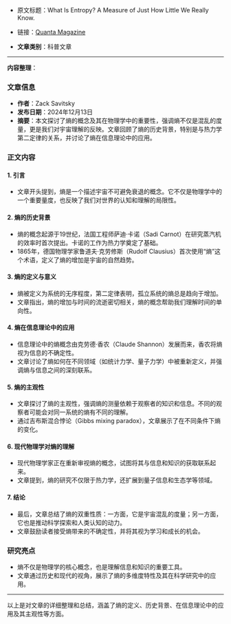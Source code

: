 
- 原文标题：What Is Entropy? A Measure of Just How Little We Really Know. 
- 链接：[Quanta Magazine](https://www.quantamagazine.org/what-is-entropy-a-measure-of-just-how-little-we-really-know-20241213/?utm_source=Quanta+Magazine&utm_campaign=f5ad01886e-EMAIL_CAMPAIGN_2024_12_17_07_35_COPY_01&utm_medium=email&utm_term=0_-09ba6562d5-390930129&mc_cid=f5ad01886e&mc_eid=49edf04b1c)

- **文章类别**：科普文章

---
**内容整理**： 

### 文章信息
- **作者**：Zack Savitsky
- **发布日期**：2024年12月13日
- **摘要**：本文探讨了熵的概念及其在物理学中的重要性，强调熵不仅是混乱的度量，更是我们对宇宙理解的反映。文章回顾了熵的历史背景，特别是与热力学第二定律的关系，并讨论了熵在信息理论中的应用。

### 正文内容

#### 1. 引言
- 文章开头提到，熵是一个描述宇宙不可避免衰退的概念。它不仅是物理学中的一个重要量度，也反映了我们对世界的认知和理解的局限性。

#### 2. 熵的历史背景
- 熵的概念起源于19世纪，法国工程师萨迪·卡诺（Sadi Carnot）在研究蒸汽机的效率时首次提出。卡诺的工作为热力学奠定了基础。
- 1865年，德国物理学家鲁道夫·克劳修斯（Rudolf Clausius）首次使用“熵”这个术语，定义了熵的增加是宇宙的自然趋势。

#### 3. 熵的定义与意义
- 熵被定义为系统的无序程度，第二定律表明，孤立系统的熵总是趋向于增加。
- 文章指出，熵的增加与时间的流逝密切相关，熵的概念帮助我们理解时间的单向性。

#### 4. 熵在信息理论中的应用
- 信息理论中的熵概念由克劳德·香农（Claude Shannon）发展而来，香农将熵视为信息的不确定性。
- 文章讨论了熵如何在不同领域（如统计力学、量子力学）中被重新定义，并强调熵与信息之间的深刻联系。

#### 5. 熵的主观性
- 文章探讨了熵的主观性，强调熵的测量依赖于观察者的知识和信息。不同的观察者可能会对同一系统的熵有不同的理解。
- 通过吉布斯混合悖论（Gibbs mixing paradox），文章展示了在不同条件下熵的变化。

#### 6. 现代物理学对熵的理解
- 现代物理学家正在重新审视熵的概念，试图将其与信息和知识的获取联系起来。
- 文章提到，熵的研究不仅限于热力学，还扩展到量子信息和生态学等领域。

#### 7. 结论
- 最后，文章总结了熵的双重性质：一方面，它是宇宙混乱的度量；另一方面，它也是推动科学探索和人类认知的动力。
- 文章鼓励读者接受熵带来的不确定性，并将其视为学习和成长的机会。

### 研究亮点
- 熵不仅是物理学的核心概念，也是理解信息和知识的重要工具。
- 文章通过历史和现代的视角，展示了熵的多维度特性及其在科学研究中的应用。

--- 

以上是对文章的详细整理和总结，涵盖了熵的定义、历史背景、在信息理论中的应用及其主观性等方面。